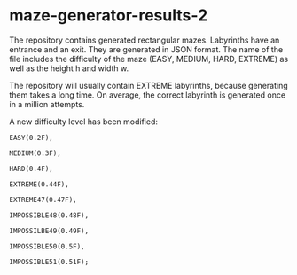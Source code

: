 # maze-generator-results-2
The repository contains generated rectangular mazes. Labyrinths have an entrance and an exit. They are generated in JSON format.
The name of the file includes the difficulty of the maze (EASY, MEDIUM, HARD, EXTREME) as well as the height h and width w.

The repository will usually contain EXTREME labyrinths, because generating them takes a long time. On average, the correct labyrinth is generated once in a million attempts.

A new difficulty level has been modified: 

    EASY(0.2F),
    
    MEDIUM(0.3F), 
    
    HARD(0.4F),
    
    EXTREME(0.44F),
    
    EXTREME47(0.47F),
    
    IMPOSSIBLE48(0.48F),
    
    IMPOSSILBE49(0.49F),
    
    IMPOSSIBLE50(0.5F),
    
    IMPOSSIBLE51(0.51F);
